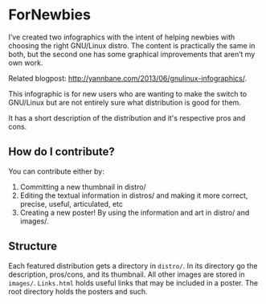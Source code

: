 ForNewbies
==========

I’ve created two infographics with the intent of helping newbies with choosing the right GNU/Linux distro. The content is practically the same in both, but the second one has some graphical improvements that aren’t my own work.

Related blogpost: http://yannbane.com/2013/06/gnulinux-infographics/.

This infographic is for new users who are wanting to make the switch to GNU/Linux but are not entirely sure what distribution is good for them.

It has a short description of the distribution and it's respective pros and cons.

## How do I contribute?

You can contribute either by:

1. Committing a new thumbnail in distro/
2. Editing the textual information in distros/ and making it more correct, precise, useful, articulated, etc
3. Creating a new poster! By using the information and art in distro/ and images/.

## Structure

Each featured distribution gets a directory in `distro/`. In its directory go the description, pros/cons, and its thumbnail. All other images are stored in `images/`. `Links.html` holds useful links that may be included in a poster. The root directory holds the posters and such.
